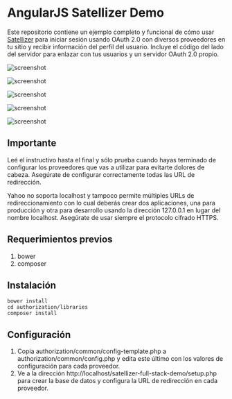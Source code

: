 # AngularJS Satellizer Demo

Este repositorio contiene un ejemplo completo y funcional de cómo usar [Satellizer](https://github.com/sahat/satellizer) para iniciar sesión usando OAuth 2.0 con diversos proveedores en tu sitio y recibir información del perfil del usuario. Incluye el código del lado del servidor para enlazar con tus usuarios y un servidor OAuth 2.0 propio.

![screenshot](https://jmouriz.github.io/resources/images/screenshots/authentificallizer-1.png "Screenshot")

![screenshot](https://jmouriz.github.io/resources/images/screenshots/authentificallizer-2.png "Screenshot")

![screenshot](https://jmouriz.github.io/resources/images/screenshots/authentificallizer-3.png "Screenshot")

![screenshot](https://jmouriz.github.io/resources/images/screenshots/authentificallizer-4.png "Screenshot")

![screenshot](https://jmouriz.github.io/resources/images/screenshots/authentificallizer-5.png "Screenshot")

## Importante

Leé el instructivo hasta el final y sólo prueba cuando hayas terminado de configurar los proveedores que vas a utilizar para evitarte dolores de cabeza. Asegúrate de configurar correctamente todas las URL de redirección.

Yahoo no soporta localhost y tampoco permite múltiples URLs de redireccionamiento con lo cual deberás crear dos aplicaciones, una para producción y otra para desarrollo usando la dirección 127.0.0.1 en lugar del nombre localhost. Asegúrate de usar siempre el protocolo cifrado HTTPS.

## Requerimientos previos

1. bower
2. composer

## Instalación

```
bower install
cd authorization/libraries
composer install
```

## Configuración

1. Copia authorization/common/config-template.php a authorization/common/config.php y edita este último con los valores de configuración para cada proveedor.
2. Ve a la dirección http://localhost/satellizer-full-stack-demo/setup.php para crear la base de datos y configura la URL de redirección en cada proveedor.
